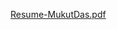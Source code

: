 [Resume-MukutDas.pdf](https://github.com/DasMukut/Resume_MukutDas/files/10175024/Resume-MukutDas.pdf)
